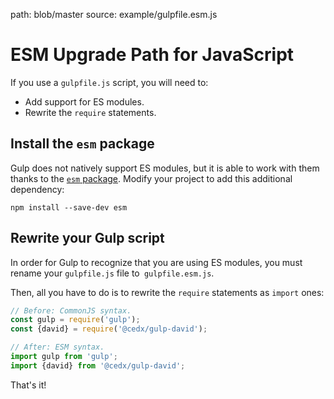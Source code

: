 path: blob/master
source: example/gulpfile.esm.js

# ESM Upgrade Path for JavaScript
If you use a `gulpfile.js` script, you will need to:

- Add support for ES modules.
- Rewrite the `require` statements.

## Install the `esm` package
Gulp does not natively support ES modules, but it is able to work with them thanks to the [`esm` package](https://www.npmjs.com/package/esm). Modify your project to add this additional dependency:

```shell
npm install --save-dev esm
```

## Rewrite your Gulp script
In order for Gulp to recognize that you are using ES modules, you must rename your `gulpfile.js` file to` gulpfile.esm.js`.

Then, all you have to do is to rewrite the `require` statements as `import` ones:

```js
// Before: CommonJS syntax.
const gulp = require('gulp');
const {david} = require('@cedx/gulp-david');

// After: ESM syntax.
import gulp from 'gulp';
import {david} from '@cedx/gulp-david';
```

That's it!
